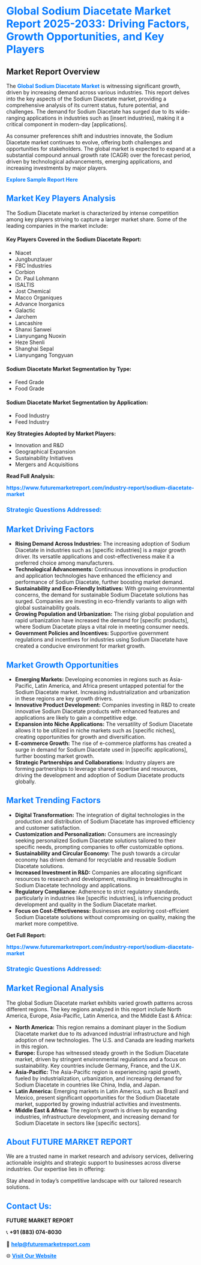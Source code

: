 <h1 style="color: #007BFF;">Global Sodium Diacetate Market Report 2025-2033: Driving Factors, Growth Opportunities, and Key Players</h1>

<section id="overview">
<h2>Market Report Overview</h2>
<p>The <a href="https://www.futuremarketreport.com/industry-report/sodium-diacetate-market" style="color: #007BFF; text-decoration: none;"><strong>Global Sodium Diacetate Market</strong></a> is witnessing significant growth, driven by increasing demand across various industries. This report delves into the key aspects of the Sodium Diacetate market, providing a comprehensive analysis of its current status, future potential, and challenges. The demand for Sodium Diacetate has surged due to its wide-ranging applications in industries such as [insert industries], making it a critical component in modern-day [applications].</p>
<p>As consumer preferences shift and industries innovate, the Sodium Diacetate market continues to evolve, offering both challenges and opportunities for stakeholders. The global market is expected to expand at a substantial compound annual growth rate (CAGR) over the forecast period, driven by technological advancements, emerging applications, and increasing investments by major players.</p>
</section>

<section id="overview">
<p><a href="https://www.futuremarketreport.com/request-sample/reportId=91648" style="color: #007BFF; text-decoration: none;"><strong>Explore Sample Report Here</strong></a></p>
</section>

<section id="key-players">
<h2 style="color: #007BFF;">Market Key Players Analysis</h2>
<p>The Sodium Diacetate market is characterized by intense competition among key players striving to capture a larger market share. Some of the leading companies in the market include:</p>
<h4>Key Players Covered in the Sodium Diacetate Report:</h4>
<ul><li>Niacet</li><li>Jungbunzlauer</li><li>FBC Industries</li><li>Corbion</li><li>Dr. Paul Lohmann</li><li>ISALTIS</li><li>Jost Chemical</li><li>Macco Organiques</li><li>Advance Inorganics</li><li>Galactic</li><li>Jarchem</li><li>Lancashire</li><li>Shanxi Sanwei</li><li>Lianyungang Nuoxin</li><li>Heze Shenli</li><li>Shanghai Sepal</li><li>Lianyungang Tongyuan</li></ul>
<h4>Sodium Diacetate Market Segmentation by Type:</h4>
<ul><li>Feed Grade</li><li>Food Grade</li></ul>

<h4>Sodium Diacetate Market Segmentation by Application:</h4>
<ul><li>Food Industry</li><li>Feed Industry</li></ul>
<p><strong>Key Strategies Adopted by Market Players:</strong></p>
<ul>
<li>Innovation and R&D</li>
<li>Geographical Expansion</li>
<li>Sustainability Initiatives</li>
<li>Mergers and Acquisitions</li>
</ul>
</section>

<section>
<p><strong>Read Full Analysis: </strong></p><a href="https://www.futuremarketreport.com/industry-report/sodium-diacetate-market" style="color: #007BFF; text-decoration: none;"><strong>https://www.futuremarketreport.com/industry-report/sodium-diacetate-market</strong></a>
<h3 style="color: #007BFF;">Strategic Questions Addressed:</h3>
</section>

<section id="driving-factors">
<h2 style="color: #007BFF;">Market Driving Factors</h2>
<ul>
<li><strong>Rising Demand Across Industries:</strong> The increasing adoption of Sodium Diacetate in industries such as [specific industries] is a major growth driver. Its versatile applications and cost-effectiveness make it a preferred choice among manufacturers.</li>
<li><strong>Technological Advancements:</strong> Continuous innovations in production and application technologies have enhanced the efficiency and performance of Sodium Diacetate, further boosting market demand.</li>
<li><strong>Sustainability and Eco-Friendly Initiatives:</strong> With growing environmental concerns, the demand for sustainable Sodium Diacetate solutions has surged. Companies are investing in eco-friendly variants to align with global sustainability goals.</li>
<li><strong>Growing Population and Urbanization:</strong> The rising global population and rapid urbanization have increased the demand for [specific products], where Sodium Diacetate plays a vital role in meeting consumer needs.</li>
<li><strong>Government Policies and Incentives:</strong> Supportive government regulations and incentives for industries using Sodium Diacetate have created a conducive environment for market growth.</li>
</ul>
</section>

<section id="growth-opportunities">
<h2 style="color: #007BFF;">Market Growth Opportunities</h2>
<ul>
<li><strong>Emerging Markets:</strong> Developing economies in regions such as Asia-Pacific, Latin America, and Africa present untapped potential for the Sodium Diacetate market. Increasing industrialization and urbanization in these regions are key growth drivers.</li>
<li><strong>Innovative Product Development:</strong> Companies investing in R&D to create innovative Sodium Diacetate products with enhanced features and applications are likely to gain a competitive edge.</li>
<li><strong>Expansion into Niche Applications:</strong> The versatility of Sodium Diacetate allows it to be utilized in niche markets such as [specific niches], creating opportunities for growth and diversification.</li>
<li><strong>E-commerce Growth:</strong> The rise of e-commerce platforms has created a surge in demand for Sodium Diacetate used in [specific applications], further boosting market growth.</li>
<li><strong>Strategic Partnerships and Collaborations:</strong> Industry players are forming partnerships to leverage shared expertise and resources, driving the development and adoption of Sodium Diacetate products globally.</li>
</ul>
</section>

<section id="trending-factors">
<h2 style="color: #007BFF;">Market Trending Factors</h2>
<ul>
<li><strong>Digital Transformation:</strong> The integration of digital technologies in the production and distribution of Sodium Diacetate has improved efficiency and customer satisfaction.</li>
<li><strong>Customization and Personalization:</strong> Consumers are increasingly seeking personalized Sodium Diacetate solutions tailored to their specific needs, prompting companies to offer customizable options.</li>
<li><strong>Sustainability and Circular Economy:</strong> The push towards a circular economy has driven demand for recyclable and reusable Sodium Diacetate solutions.</li>
<li><strong>Increased Investment in R&D:</strong> Companies are allocating significant resources to research and development, resulting in breakthroughs in Sodium Diacetate technology and applications.</li>
<li><strong>Regulatory Compliance:</strong> Adherence to strict regulatory standards, particularly in industries like [specific industries], is influencing product development and quality in the Sodium Diacetate market.</li>
<li><strong>Focus on Cost-Effectiveness:</strong> Businesses are exploring cost-efficient Sodium Diacetate solutions without compromising on quality, making the market more competitive.</li>
</ul>
</section>

<section>
<p><strong>Get Full Report: </strong></p><a href="https://www.futuremarketreport.com/industry-report/sodium-diacetate-market" style="color: #007BFF; text-decoration: none;"><strong>https://www.futuremarketreport.com/industry-report/sodium-diacetate-market</strong></a>
<h3 style="color: #007BFF;">Strategic Questions Addressed:</h3>
</section>


<section id="regional-analysis">
<h2 style="color: #007BFF;">Market Regional Analysis</h2>
<p>The global Sodium Diacetate market exhibits varied growth patterns across different regions. The key regions analyzed in this report include North America, Europe, Asia-Pacific, Latin America, and the Middle East & Africa:</p>
<ul>
<li><strong>North America:</strong> This region remains a dominant player in the Sodium Diacetate market due to its advanced industrial infrastructure and high adoption of new technologies. The U.S. and Canada are leading markets in this region.</li>
<li><strong>Europe:</strong> Europe has witnessed steady growth in the Sodium Diacetate market, driven by stringent environmental regulations and a focus on sustainability. Key countries include Germany, France, and the U.K.</li>
<li><strong>Asia-Pacific:</strong> The Asia-Pacific region is experiencing rapid growth, fueled by industrialization, urbanization, and increasing demand for Sodium Diacetate in countries like China, India, and Japan.</li>
<li><strong>Latin America:</strong> Emerging markets in Latin America, such as Brazil and Mexico, present significant opportunities for the Sodium Diacetate market, supported by growing industrial activities and investments.</li>
<li><strong>Middle East & Africa:</strong> The region’s growth is driven by expanding industries, infrastructure development, and increasing demand for Sodium Diacetate in sectors like [specific sectors].</li>
</ul>
</section>

<footer>
<h2 style="color: #007BFF;">About FUTURE MARKET REPORT</h2>
<p>We are a trusted name in market research and advisory services, delivering actionable insights and strategic support to businesses across diverse industries. Our expertise lies in offering:</p>

<p>Stay ahead in today’s competitive landscape with our tailored research solutions.</p>

<h2 style="color: #007BFF;">Contact Us:</h2>
<p><strong>FUTURE MARKET REPORT</strong></p>
<p>📞 <strong>+91 (883) 074-8030</strong></p>
<p>📧 <strong><a href="mailto:help@futuremarketreport.com" style="color: #007BFF;">help@futuremarketreport.com</a></strong></p>
<p>🌐 <strong><a href="https://www.futuremarketreport.com/" style="color: #007BFF;">Visit Our Website</a></strong></p>
</footer>